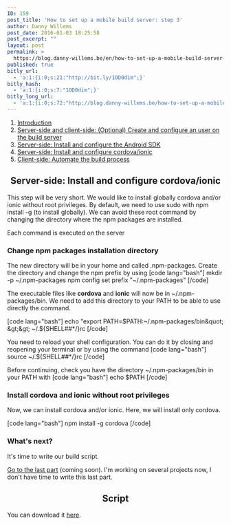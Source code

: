 ```yaml
---
ID: 159
post_title: 'How to set up a mobile build server: step 3'
author: Danny Willems
post_date: 2016-01-03 18:25:58
post_excerpt: ""
layout: post
permalink: >
  https://blog.danny-willems.be/en/how-to-set-up-a-mobile-build-server-step-3/
published: true
bitly_url:
  - 'a:1:{i:0;s:21:"http://bit.ly/1OD0dim";}'
bitly_hash:
  - 'a:1:{i:0;s:7:"1OD0dim";}'
bitly_long_url:
  - 'a:1:{i:0;s:72:"http://blog.danny-willems.be/how-to-set-up-a-mobile-build-server-step-3/";}'
---
```

<ol>
	<li><a href="http://blog.danny-willems.be/how-to-set-up-a-mobile-build-server/">Introduction</a></li>
	<li><a href="http://blog.danny-willems.be/how-to-set-up-a-mobile-build-server-step-1/">Server-side and client-side: (Optional) Create and configure an user on the build server</a></li>
	<li><a href="http://blog.danny-willems.be/how-to-set-up-a-mobile-build-server-step-2/">Server-side: Install and configure the Android SDK</a></li>
	<li><a href="http://blog.danny-willems.be/how-to-set-up-a-mobile-build-server-step-3/">Server-side: Install and configure cordova/ionic</a></li>
	<li><a href="http://blog.danny-willems.be/how-to-set-up-a-mobile-build-server-step-4/">Client-side: Automate the build process</a></li>
</ol>

<h2 style="text-align: center">Server-side: Install and configure cordova/ionic</h2>

This step will be very short. We would like to install globally cordova and/or ionic without root privileges. By default, we need to use sudo with npm install -g (to install globally).
We can avoid these root command by changing the directory where the npm packages are installed.

<div>Each command is executed on the server</div>

<h3>Change npm packages installation directory</h3>

The new directory will be in your home and called .npm-packages. Create the directory and change the npm prefix by using
[code lang="bash"]
mkdir -p ~/.npm-packages
npm config set prefix &quot;~/.npm-packages&quot;
[/code]

The executable files like <strong>cordova</strong> and <strong>ionic</strong> will now be in ~/.npm-packages/bin. We need to add this directory to your PATH to be able to use directly the command.

[code lang="bash"]
echo &quot;export PATH=$PATH:~/.npm-packages/bin&quot; &gt;&gt; ~/.${SHELL##*/}rc
[/code]

You need to reload your shell configuration. You can do it by closing and reopening your terminal or by using the command
[code lang="bash"]
source ~/.${SHELL##*/}rc
[/code]

Before continuing, check you have the directory ~/.npm-packages/bin in your PATH with
[code lang="bash"]
echo $PATH
[/code]

<h3>Install cordova and ionic without root privileges</h3>

Now, we can install cordova and/or ionic. Here, we will install only cordova.

[code lang="bash"]
npm install -g cordova
[/code]

<h3>What's next?</h3>

It's time to write our build script.

<span class="dashicons dashicons-arrow-right-alt"></span><a href="http://blog.danny-willems.be/how-to-set-up-a-mobile-build-server-step-4/">Go to the last part</a> (coming soon). I'm working on several projects now, I don't have time to write this last part.

<h2 style="text-align: center">Script</h2>

You can download it <a href="http://blog.danny-willems.be/download/script-how-to-set-up-a-mobile-build-server-step-3/">here</a>.